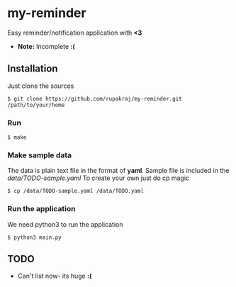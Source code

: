 # my-reminder
Easy reminder/notification application with __<3__
* __Note:__ Incomplete __:(__

## Installation
Just clone the sources
```
$ git clone https://github.com/rupakraj/my-reminder.git /path/to/your/home
```
### Run
``` $ make ```

### Make sample data
The data is plain text file in the format of **yaml**. Sample file is included in the _data/TODO-sample.yaml_
To create your own just do cp magic
```
$ cp /data/TODO-sample.yaml /data/TODO.yaml
```

### Run the application
We need python3 to run the application
```
$ python3 main.py
```

## TODO
* Can't list now- its huge __:(__
